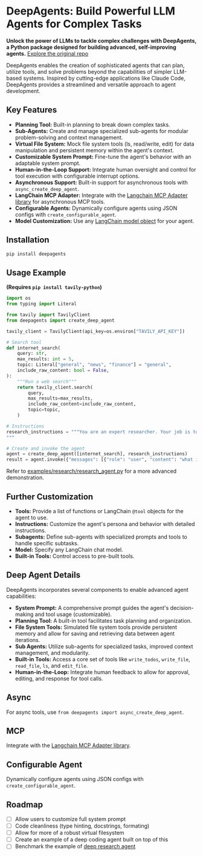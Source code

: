 # DeepAgents: Build Powerful LLM Agents for Complex Tasks

**Unlock the power of LLMs to tackle complex challenges with DeepAgents, a Python package designed for building advanced, self-improving agents.**  [Explore the original repo](https://github.com/hwchase17/deepagents)

DeepAgents enables the creation of sophisticated agents that can plan, utilize tools, and solve problems beyond the capabilities of simpler LLM-based systems. Inspired by cutting-edge applications like Claude Code, DeepAgents provides a streamlined and versatile approach to agent development.

## Key Features

*   **Planning Tool:** Built-in planning to break down complex tasks.
*   **Sub-Agents:** Create and manage specialized sub-agents for modular problem-solving and context management.
*   **Virtual File System:** Mock file system tools (ls, read/write, edit) for data manipulation and persistent memory within the agent's context.
*   **Customizable System Prompt:**  Fine-tune the agent's behavior with an adaptable system prompt.
*   **Human-in-the-Loop Support:** Integrate human oversight and control for tool execution with configurable interrupt options.
*   **Asynchronous Support:** Built-in support for asynchronous tools with `async_create_deep_agent`.
*   **LangChain MCP Adapter:**  Integrate with the [Langchain MCP Adapter library](https://github.com/langchain-ai/langchain-mcp-adapters) for asynchronous MCP tools.
*   **Configurable Agents:** Dynamically configure agents using JSON configs with `create_configurable_agent`.
*   **Model Customization:** Use any [LangChain model object](https://python.langchain.com/docs/integrations/chat/) for your agent.

## Installation

```bash
pip install deepagents
```

## Usage Example

**(Requires `pip install tavily-python`)**

```python
import os
from typing import Literal

from tavily import TavilyClient
from deepagents import create_deep_agent

tavily_client = TavilyClient(api_key=os.environ["TAVILY_API_KEY"])

# Search tool
def internet_search(
    query: str,
    max_results: int = 5,
    topic: Literal["general", "news", "finance"] = "general",
    include_raw_content: bool = False,
):
    """Run a web search"""
    return tavily_client.search(
        query,
        max_results=max_results,
        include_raw_content=include_raw_content,
        topic=topic,
    )

# Instructions
research_instructions = """You are an expert researcher. Your job is to conduct thorough research, and then write a polished report.
"""

# Create and invoke the agent
agent = create_deep_agent([internet_search], research_instructions)
result = agent.invoke({"messages": [{"role": "user", "content": "what is langgraph?"}]})
```

Refer to  [examples/research/research_agent.py](examples/research/research_agent.py) for a more advanced demonstration.

## Further Customization

*   **Tools:** Provide a list of functions or LangChain `@tool` objects for the agent to use.
*   **Instructions:**  Customize the agent's persona and behavior with detailed instructions.
*   **Subagents:**  Define sub-agents with specialized prompts and tools to handle specific subtasks.
*   **Model:** Specify any LangChain chat model.
*   **Built-in Tools:**  Control access to pre-built tools.

## Deep Agent Details

DeepAgents incorporates several components to enable advanced agent capabilities:

*   **System Prompt:**  A comprehensive prompt guides the agent's decision-making and tool usage (customizable).
*   **Planning Tool:** A built-in tool facilitates task planning and organization.
*   **File System Tools:** Simulated file system tools provide persistent memory and allow for saving and retrieving data between agent iterations.
*   **Sub Agents:** Utilize sub-agents for specialized tasks, improved context management, and modularity.
*   **Built-in Tools:** Access a core set of tools like `write_todos`, `write_file`, `read_file`, `ls`, and `edit_file`.
*   **Human-in-the-Loop:** Integrate human feedback to allow for approval, editing, and response for tool calls.

## Async

For async tools, use `from deepagents import async_create_deep_agent`.

## MCP

Integrate with the [Langchain MCP Adapter library](https://github.com/langchain-ai/langchain-mcp-adapters).

## Configurable Agent

Dynamically configure agents using JSON configs with `create_configurable_agent`.

## Roadmap

*   [ ] Allow users to customize full system prompt
*   [ ] Code cleanliness (type hinting, docstrings, formating)
*   [ ] Allow for more of a robust virtual filesystem
*   [ ] Create an example of a deep coding agent built on top of this
*   [ ] Benchmark the example of [deep research agent](examples/research/research_agent.py)